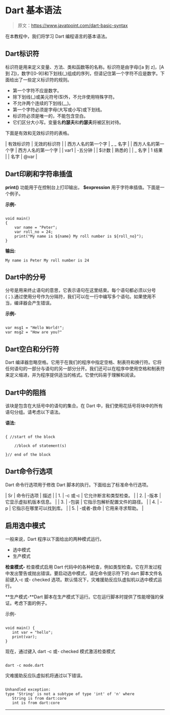 # Dart 基本语法

> 原文：<https://www.javatpoint.com/dart-basic-syntax>

在本教程中，我们将学习 Dart 编程语言的基本语法。

## Dart标识符

标识符是用来定义变量、方法、类和函数等的名称。标识符是由字母([a 到 z]，[A 到 Z])，数字([0-9])和下划线(_)组成的序列，但请记住第一个字符不应是数字。下面给出了一些定义标识符的规则。

*   第一个字符不应是数字。
*   除下划线(_)或美元符号($)外，不允许使用特殊字符。
*   不允许两个连续的下划线(__)。
*   第一个字符必须是字母(大写或小写)或下划线。
*   标识符必须是唯一的，不能包含空白。
*   它们区分大小写。变量名**约瑟夫**和**约瑟夫**将被区别对待。

下面是有效和无效标识符的表格。

| 有效标识符 | 无效的标识符 |
| 西方人名的第一个字 | _ _ 名字 |
| 西方人名的第一个字 | 西方人名的第一个字 |
| var1 | -五分钟 |
| $计数 | 熟悉的 |
| _ 名字 | 1 结果 |
| 名字 | @var |

## Dart印刷和字符串插值

**print()** 功能用于在控制台上打印输出， **$expression** 用于字符串插值。下面是一个例子。

**示例-**

```

void main()
{
	var name = "Peter";
	var roll_no = 24;
	print("My name is ${name} My roll number is ${roll_no}");
}

```

**输出:**

```
My name is Peter My roll number is 24

```

## Dart中的分号

分号是用来终止语句的意思，它表示语句在这里结束。每个语句都必须以分号(；).通过使用分号作为分隔符，我们可以在一行中编写多个语句。如果使用不当，编译器会产生错误。

**示例-**

```

var msg1 = "Hello World!";
var msg2 = "How are you?"

```

## Dart空白和分行符

Dart 编译器忽略空格。它用于在我们的程序中指定空格、制表符和换行符。它将任何语句的一部分与语句的另一部分分开。我们还可以在程序中使用空格和制表符来定义缩进，并为程序提供适当的格式。它使代码易于理解和阅读。

## Dart中的阻挡

该块是包含在大括号中的语句的集合。在 Dart 中，我们使用花括号将块中的所有语句分组。请考虑以下语法。

**语法:**

```

{ //start of the block 

	//block of statement(s)

}// end of the block

```

## Dart命令行选项

Dart 命令行选项用于修改 Dart 脚本的执行。下面给出了标准命令行选项。

| Sr | 命令行选项 | 描述 |
| 1. | -c 或-c | 它允许断言和类型检查。 |
| 2. | -版本 | 它显示虚拟机版本信息。 |
| 3. | -包装<path></path> | 它指示包解析配置文件的路径。 |
| 4. | -p<path></path> | 它指示在哪里可以找到库。 |
| 5. | -或者-救命 | 它用来寻求帮助。 |

## 启用选中模式

一般来说，Dart 程序以下面给出的两种模式运行。

*   选中模式
*   生产模式

**检查模式-** 检查模式启用 Dart 代码中的各种检查，例如类型检查。它在开发过程中发出警告或抛出错误。要启动选中模式，请在命令提示符下的 dart 脚本文件名前键入-c 或- checked 选项。默认情况下，灾难援助反应队虚拟机以选中模式运行。

**生产模式-**Dart 脚本在生产模式下运行。它在运行脚本时提供了性能增强的保证。考虑下面的例子。

示例-

```

void main() { 
   int var = "hello"; 
   print(var); 
}

```

现在，通过键入 dart -c 或- checked 模式激活检查模式

```

dart -c mode.dart

```

灾难援助反应队虚拟机将通过以下错误。

```

Unhandled exception: 
type 'String' is not a subtype of type 'int' of 'n' where 
   String is from dart:core 
   int is from dart:core 

```

* * *
